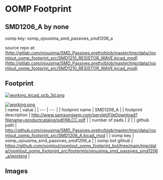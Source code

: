 # OOMP Footprint  
## SMD1206_A  by none  
  
oomp key: oomp_ojousima_smd_passives_smd1206_a  
  
source repo at: [http://gitlab.com/ojousima/SMD_Passives.pretty/blob/master/tmp/data//oomlout_oomp_footprint_src/SMD1210_RESISTOR_WAVE.kicad_mod](http://gitlab.com/ojousima/SMD_Passives.pretty/blob/master/tmp/data//oomlout_oomp_footprint_src/SMD1210_RESISTOR_WAVE.kicad_mod)  
## Footprint  
  
[![working_kicad_pcb_3d.png](working_kicad_pcb_3d_600.png)](working_kicad_pcb_3d.png)  
  
[![working.png](working_600.png)](working.png)  
| name | value | 
| --- | --- | 
| footprint name | SMD1206_A | 
| footprint description | http://www.samsungsem.com/servlet/FileDownload?filename=productcatalog/pdf/MLCC.pdf | 
| number of pads | 2 | 
| github path | http://github.com/ojousima/SMD_Passives.pretty/blob/master/tmp/data//oomlout_oomp_footprint_src/SMD1206_A.kicad_mod | 
| oomp key | oomp_ojousima_smd_passives_smd1206_a | 
| oomp bot github | https://github.com/oomlout/oomlout_oomp_footprint_bot/tree/main/tmp/data//oomlout_oomp_footprint_src/footprints/ojousima_smd_passives_smd1206_a/working | 
## Images  

